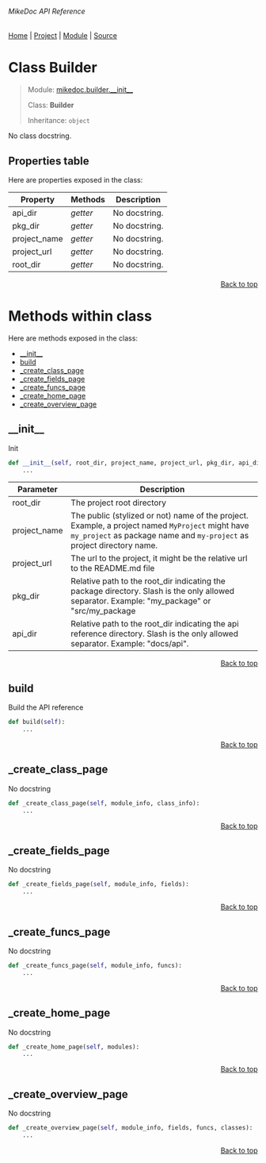 ###### MikeDoc API Reference
[Home](/docs/api/README.md) | [Project](/README.md) | [Module](/docs/api/modules/mikedoc/builder/__init__/README.md) | [Source](/mikedoc/builder/__init__.py)

# Class Builder
> Module: [mikedoc.builder.\_\_init\_\_](/docs/api/modules/mikedoc/builder/__init__/README.md)
>
> Class: **Builder**
>
> Inheritance: `object`

No class docstring.

## Properties table
Here are properties exposed in the class:

| Property | Methods | Description |
| --- | --- | --- |
| api\_dir | _getter_ | No docstring. |
| pkg\_dir | _getter_ | No docstring. |
| project\_name | _getter_ | No docstring. |
| project\_url | _getter_ | No docstring. |
| root\_dir | _getter_ | No docstring. |

<p align="right"><a href="#mikedoc-api-reference">Back to top</a></p>

# Methods within class
Here are methods exposed in the class:
- [\_\_init\_\_](#__init__)
- [build](#build)
- [\_create\_class\_page](#_create_class_page)
- [\_create\_fields\_page](#_create_fields_page)
- [\_create\_funcs\_page](#_create_funcs_page)
- [\_create\_home\_page](#_create_home_page)
- [\_create\_overview\_page](#_create_overview_page)

## \_\_init\_\_
Init

```python
def __init__(self, root_dir, project_name, project_url, pkg_dir, api_dir):
    ...
```

| Parameter | Description |
| --- | --- |
| root\_dir | The project root directory |
| project\_name | The public (stylized or not) name of the project. Example, a project named `MyProject` might have `my_project` as package name and `my-project` as project directory name. |
| project\_url | The url to the project, it might be the relative url to the README.md file |
| pkg\_dir | Relative path to the root_dir indicating the package directory. Slash is the only allowed separator. Example: "my_package" or "src/my_package |
| api\_dir | Relative path to the root_dir indicating the api reference directory. Slash is the only allowed separator. Example: "docs/api". |

<p align="right"><a href="#mikedoc-api-reference">Back to top</a></p>

## build
Build the API reference

```python
def build(self):
    ...
```

<p align="right"><a href="#mikedoc-api-reference">Back to top</a></p>

## \_create\_class\_page
No docstring

```python
def _create_class_page(self, module_info, class_info):
    ...
```

<p align="right"><a href="#mikedoc-api-reference">Back to top</a></p>

## \_create\_fields\_page
No docstring

```python
def _create_fields_page(self, module_info, fields):
    ...
```

<p align="right"><a href="#mikedoc-api-reference">Back to top</a></p>

## \_create\_funcs\_page
No docstring

```python
def _create_funcs_page(self, module_info, funcs):
    ...
```

<p align="right"><a href="#mikedoc-api-reference">Back to top</a></p>

## \_create\_home\_page
No docstring

```python
def _create_home_page(self, modules):
    ...
```

<p align="right"><a href="#mikedoc-api-reference">Back to top</a></p>

## \_create\_overview\_page
No docstring

```python
def _create_overview_page(self, module_info, fields, funcs, classes):
    ...
```

<p align="right"><a href="#mikedoc-api-reference">Back to top</a></p>
